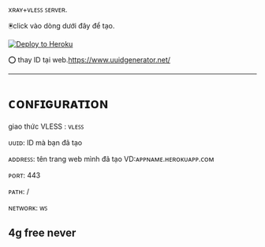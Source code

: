 
xʀᴀʏ+ᴠʟᴇꜱꜱ ꜱᴇʀᴠᴇʀ.























🖲️click vào dòng dưới đây để tạo.



<p><a href="https://dashboard.heroku.com/new?template=https://github.com/huyvpsfree/heroku-xray-server"> <img src="https://www.herokucdn.com/deploy/button.svg" alt="Deploy to Heroku" /></a></p>


 
   

⭕ thay ID tại web.https://www.uuidgenerator.net/

______
# ᴄᴏɴꜰɪɢᴜʀᴀᴛɪᴏɴ
giao thức VLESS : ᴠʟᴇꜱꜱ

ᴜᴜɪᴅ: ID mà bạn đã tạo

ᴀᴅᴅʀᴇꜱꜱ: tên trang web mình đã tạo VD:ᴀᴘᴘɴᴀᴍᴇ.ʜᴇʀᴏᴋᴜᴀᴘᴘ.ᴄᴏᴍ

ᴘᴏʀᴛ: 443

ᴘᴀᴛʜ: /

ɴᴇᴛᴡᴏʀᴋ: ᴡꜱ

4g free never
-
